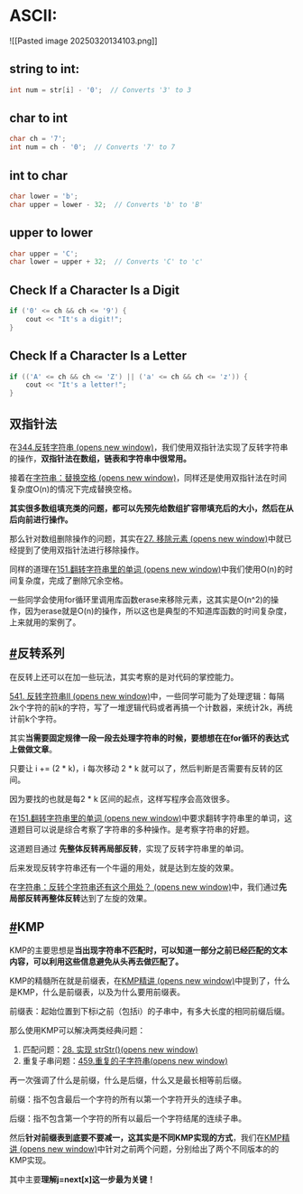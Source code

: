 # ASCII:

![[Pasted image 20250320134103.png]]
## string to int:
```cpp
int num = str[i] - '0';  // Converts '3' to 3
```
## char to int
```cpp
char ch = '7';
int num = ch - '0';  // Converts '7' to 7
```
## int to char
```cpp
char lower = 'b';
char upper = lower - 32;  // Converts 'b' to 'B'
```
## upper to lower
```c++
char upper = 'C';
char lower = upper + 32;  // Converts 'C' to 'c'
```

## Check If a Character Is a Digit
```cpp
if ('0' <= ch && ch <= '9') {
    cout << "It's a digit!";
}
```
## Check If a Character Is a Letter
```cpp
if (('A' <= ch && ch <= 'Z') || ('a' <= ch && ch <= 'z')) {
    cout << "It's a letter!";
}
```



## 双指针法

在[344.反转字符串 (opens new window)](https://programmercarl.com/0344.%E5%8F%8D%E8%BD%AC%E5%AD%97%E7%AC%A6%E4%B8%B2.html)，我们使用双指针法实现了反转字符串的操作，**双指针法在数组，链表和字符串中很常用。**

接着在[字符串：替换空格 (opens new window)](https://programmercarl.com/%E5%89%91%E6%8C%87Offer05.%E6%9B%BF%E6%8D%A2%E7%A9%BA%E6%A0%BC.html)，同样还是使用双指针法在时间复杂度O(n)的情况下完成替换空格。

**其实很多数组填充类的问题，都可以先预先给数组扩容带填充后的大小，然后在从后向前进行操作。**

那么针对数组删除操作的问题，其实在[27. 移除元素 (opens new window)](https://programmercarl.com/0027.%E7%A7%BB%E9%99%A4%E5%85%83%E7%B4%A0.html)中就已经提到了使用双指针法进行移除操作。

同样的道理在[151.翻转字符串里的单词 (opens new window)](https://programmercarl.com/0151.%E7%BF%BB%E8%BD%AC%E5%AD%97%E7%AC%A6%E4%B8%B2%E9%87%8C%E7%9A%84%E5%8D%95%E8%AF%8D.html)中我们使用O(n)的时间复杂度，完成了删除冗余空格。

一些同学会使用for循环里调用库函数erase来移除元素，这其实是O(n^2)的操作，因为erase就是O(n)的操作，所以这也是典型的不知道库函数的时间复杂度，上来就用的案例了。

## [#](https://programmercarl.com/%E5%AD%97%E7%AC%A6%E4%B8%B2%E6%80%BB%E7%BB%93.html#%E5%8F%8D%E8%BD%AC%E7%B3%BB%E5%88%97)反转系列

在反转上还可以在加一些玩法，其实考察的是对代码的掌控能力。

[541. 反转字符串II (opens new window)](https://programmercarl.com/0541.%E5%8F%8D%E8%BD%AC%E5%AD%97%E7%AC%A6%E4%B8%B2II.html)中，一些同学可能为了处理逻辑：每隔2k个字符的前k的字符，写了一堆逻辑代码或者再搞一个计数器，来统计2k，再统计前k个字符。

其实**当需要固定规律一段一段去处理字符串的时候，要想想在在for循环的表达式上做做文章**。

只要让 i += (2 * k)，i 每次移动 2 * k 就可以了，然后判断是否需要有反转的区间。

因为要找的也就是每2 * k 区间的起点，这样写程序会高效很多。

在[151.翻转字符串里的单词 (opens new window)](https://programmercarl.com/0151.%E7%BF%BB%E8%BD%AC%E5%AD%97%E7%AC%A6%E4%B8%B2%E9%87%8C%E7%9A%84%E5%8D%95%E8%AF%8D.html)中要求翻转字符串里的单词，这道题目可以说是综合考察了字符串的多种操作。是考察字符串的好题。

这道题目通过 **先整体反转再局部反转**，实现了反转字符串里的单词。

后来发现反转字符串还有一个牛逼的用处，就是达到左旋的效果。

在[字符串：反转个字符串还有这个用处？ (opens new window)](https://programmercarl.com/%E5%89%91%E6%8C%87Offer58-II.%E5%B7%A6%E6%97%8B%E8%BD%AC%E5%AD%97%E7%AC%A6%E4%B8%B2.html)中，我们通过**先局部反转再整体反转**达到了左旋的效果。

## [#](https://programmercarl.com/%E5%AD%97%E7%AC%A6%E4%B8%B2%E6%80%BB%E7%BB%93.html#kmp)KMP

KMP的主要思想是**当出现字符串不匹配时，可以知道一部分之前已经匹配的文本内容，可以利用这些信息避免从头再去做匹配了。**

KMP的精髓所在就是前缀表，在[KMP精讲 (opens new window)](https://programmercarl.com/0028.%E5%AE%9E%E7%8E%B0strStr.html)中提到了，什么是KMP，什么是前缀表，以及为什么要用前缀表。

前缀表：起始位置到下标i之前（包括i）的子串中，有多大长度的相同前缀后缀。

那么使用KMP可以解决两类经典问题：

1. 匹配问题：[28. 实现 strStr()(opens new window)](https://programmercarl.com/0028.%E5%AE%9E%E7%8E%B0strStr.html)
2. 重复子串问题：[459.重复的子字符串(opens new window)](https://programmercarl.com/0459.%E9%87%8D%E5%A4%8D%E7%9A%84%E5%AD%90%E5%AD%97%E7%AC%A6%E4%B8%B2.html)

再一次强调了什么是前缀，什么是后缀，什么又是最长相等前后缀。

前缀：指不包含最后一个字符的所有以第一个字符开头的连续子串。

后缀：指不包含第一个字符的所有以最后一个字符结尾的连续子串。

然后**针对前缀表到底要不要减一，这其实是不同KMP实现的方式**，我们在[KMP精讲 (opens new window)](https://programmercarl.com/0028.%E5%AE%9E%E7%8E%B0strStr.html)中针对之前两个问题，分别给出了两个不同版本的的KMP实现。

其中主要**理解j=next[x]这一步最为关键！**